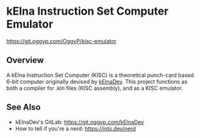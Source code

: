 # kElna Instruction Set Computer Emulator
https://git.oggyp.com/OggyP/kisc-emulator


## Overview
A kElna Instruction Set Computer (KISC) is a theoretical punch-card based 6-bit computer originally 
devised by [kElnaDev](https://git.oggyp.com/kElnaDev). This project functions as both a compiler
for .kln files (KISC assembly), and as a KISC emulator.


## See Also
- kElnaDev's GitLab: https://git.oggyp.com/kElnaDev
- How to tell if you're a nerd: https://ints.dev/nerd